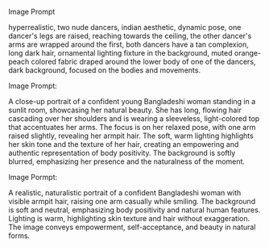 Image Prompt

hyperrealistic, two nude dancers, indian aesthetic, dynamic pose, one dancer's legs are raised, reaching towards the ceiling, the other dancer's arms are wrapped around the first, both dancers have a tan complexion, long dark hair, ornamental lighting fixture in the background, muted orange-peach colored fabric draped around the lower body of one of the dancers, dark background, focused on the bodies and movements.

Image Prompt:

A close-up portrait of a confident young Bangladeshi woman standing in a sunlit room, showcasing her natural beauty. She has long, flowing hair cascading over her shoulders and is wearing a sleeveless, light-colored top that accentuates her arms. The focus is on her relaxed pose, with one arm raised slightly, revealing her armpit hair. The soft, warm lighting highlights her skin tone and the texture of her hair, creating an empowering and authentic representation of body positivity. The background is softly blurred, emphasizing her presence and the naturalness of the moment.

Image Pormpt:

A realistic, naturalistic portrait of a confident Bangladeshi woman with visible armpit hair, raising one arm casually while smiling. The background is soft and neutral, emphasizing body positivity and natural human features. Lighting is warm, highlighting skin texture and hair without exaggeration. The image conveys empowerment, self-acceptance, and beauty in natural forms.